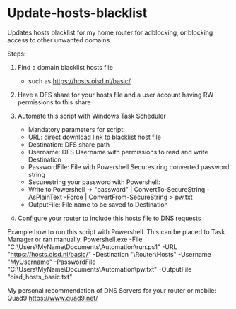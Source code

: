 # Update-hosts-blacklist
Updates hosts blacklist for my home router for adblocking, or blocking access to other unwanted domains.

Steps:

1. Find a domain blacklist hosts file
    * such as https://hosts.oisd.nl/basic/

2. Have a DFS share for your hosts file and a user account having RW permissions to this share

3. Automate this script with Windows Task Scheduler
    * Mandatory parameters for script:
     * URL: direct download link to blacklist host file
     * Destination: DFS share path
     * Username: DFS Username with permissions to read and write Destination
     * PasswordFile: File with Powershell Securestring converted password string
      * Securestring your password with Powershell:
      * Write to Powershell -> "password" | ConvertTo-SecureString -AsPlainText -Force | ConvertFrom-SecureString > pw.txt
     * OutputFile: File name to be saved to Destination

 4. Configure your router to include this hosts file to DNS requests


Example how to run this script with Powershell. This can be placed to Task Manager or ran manually.
Powershell.exe -File "C:\Users\MyName\Documents\Automation\run.ps1" -URL "https://hosts.oisd.nl/basic/" -Destination "\\Router\Hosts\" -Username "MyUsername" -PasswordFile "C:\Users\MyName\Documents\Automation\pw.txt" -OutputFile "oisd_hosts_basic.txt"


My personal recommendation of DNS Servers for your router or mobile: Quad9 https://www.quad9.net/
